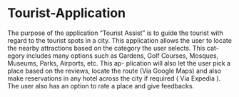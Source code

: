 # Tourist-Application
The purpose of the application “Tourist Assist” is to guide the tourist with regard to the tourist spots in a city. This application allows the user to locate the nearby attractions based on the category the user selects. This cat- egory includes many options such as Gardens, Golf Courses, Mosques, Museums, Parks, Airports, etc. This ap- plication will also let the user pick a place based on the reviews, locate the route (Via Google Maps) and also make reservations in any hotel across the city if required ( Via Expedia ). The user also has an option to rate a place and give feedbacks.
